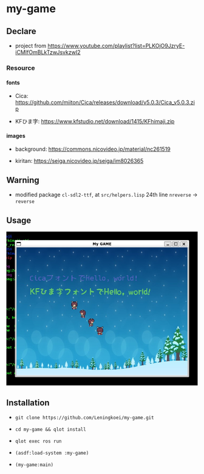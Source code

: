 # my-game

## Declare

- project from https://www.youtube.com/playlist?list=PLKOjO9JzryE-iCMIfOmBLkTzwJsvkzwI2

### Resource

#### fonts

- Cica: https://github.com/miiton/Cica/releases/download/v5.0.3/Cica_v5.0.3.zip

- KFひま字: https://www.kfstudio.net/download/1415/KFhimaji.zip

#### images

- background: https://commons.nicovideo.jp/material/nc261519

- kiritan: https://seiga.nicovideo.jp/seiga/im8026365

## Warning

- modified package `cl-sdl2-ttf`, at `src/helpers.lisp` 24th line `nreverse` -> `reverse`

## Usage

<img src=".github/result.jpg" />

## Installation

- `git clone https://github.com/Leningkoei/my-game.git`

- `cd my-game && qlot install`

- `qlot exec ros run`

- `(asdf:load-system :my-game)`

- `(my-game:main)`
